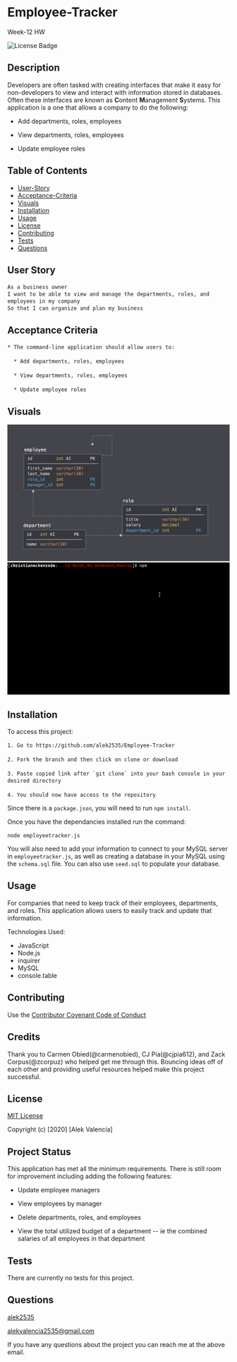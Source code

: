 # Employee-Tracker
Week-12 HW

![License Badge](https://img.shields.io/badge/license-MIT-blue)

## Description

Developers are often tasked with creating interfaces that make it easy for non-developers to view and interact with information stored in databases. Often these interfaces are known as **C**ontent **M**anagement **S**ystems. This application is a one that allows a company to do the following:

  * Add departments, roles, employees

  * View departments, roles, employees

  * Update employee roles

## Table of Contents

  * [User-Story](#user-story)
  * [Acceptance-Criteria](#acceptance-criteria)
  * [Visuals](#visuals)
  * [Installation](#installation)
  * [Usage](#usage)
  * [License](#license)
  * [Contributing](#contributing)
  * [Tests](#tests)
  * [Questions](#questions)

## User Story

```
As a business owner
I want to be able to view and manage the departments, roles, and employees in my company
So that I can organize and plan my business
```

## Acceptance Criteria

```
* The command-line application should allow users to:

  * Add departments, roles, employees

  * View departments, roles, employees

  * Update employee roles
```

## Visuals

![Database Schema](Assets/schema.png)
![Employee Tracker](Assets/employee-tracker.gif)


## Installation

To access this project:

```
1. Go to https://github.com/alek2535/Employee-Tracker

2. Fork the branch and then click on clone or download

3. Paste copied link after `git clone` into your bash console in your desired directory

4. You should now have access to the repository
```

Since there is a `package.json`, you will need to run `npm install`.

Once you have the dependancies installed run the command:

```
node employeetracker.js
```

You will also need to add your information to connect to your MySQL server in `employeetracker.js`, as well as creating a database in your MySQL using the `schema.sql` file. You can also use `seed.sql` to populate your database.

## Usage

For companies that need to keep track of their employees, departments, and roles. This application allows users to easily track and update that information.

Technologies Used:

* JavaScript
* Node.js
* inquirer
* MySQL
* console.table

## Contributing

Use the [Contributor Covenant Code of Conduct](https://www.contributor-covenant.org/version/2/0/code_of_conduct/code_of_conduct.md)

## Credits

Thank you to Carmen Obied(@carmenobied), CJ Pia(@cjpia612), and Zack Corpus(@zcorpuz) who helped get me through this. Bouncing ideas off of each other and providing useful resources helped make this project successful.

## License

[MIT License](./LICENSE)

Copyright (c) [2020] [Alek Valencia]

## Project Status

This application has met all the minimum requirements. There is still room for improvement including adding the following features:

  * Update employee managers

  * View employees by manager

  * Delete departments, roles, and employees

  * View the total utilized budget of a department -- ie the combined salaries of all employees in that department

## Tests

There are currently no tests for this project.

## Questions

[alek2535](https://github.com/alek2535)

alekvalencia2535@gmail.com

If you have any questions about the project you can reach me at the above email.